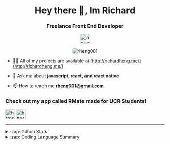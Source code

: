 <h1 align="center">Hey there 👋, Im Richard</h1>
<h3 align="center">Freelance Front End Developer</h3>

<p align="center">
<a href="https://linkedin.com/in/richard-heng" target="blank"><img align="center" src="https://cdn.jsdelivr.net/npm/simple-icons@3.0.1/icons/linkedin.svg" alt="richard-heng" height="30" width="30" /></a>
</p>

<p align="center"> <img src="https://komarev.com/ghpvc/?username=rheng001" alt="rheng001" /> </p>

- 👨‍💻 All of my projects are available at [http://richardheng.me/](http://richardheng.me/)

- 💬 Ask me about **javascript, react, and react native**

- 📫 How to reach me **rheng001@gmail.com**


### Check out my app called RMate made for UCR Students!

<a href="https://play.google.com/store/apps/details?id=com.mycampusmate.rmate&hl=en_US" target="blank"><img src="https://www.logo.wine/a/logo/Google_Play/Google_Play-Icon-Logo.wine.svg" alt="https://play.google.com/store/apps/details?id=com.mycampusmate.rmate&hl=en_US" height="30" width="30" /></a>
<a href="https://apps.apple.com/us/app/rmate/id1418361482" target="blank"><img src="https://cdn.worldvectorlogo.com/logos/app-store-1.svg" alt="https://apps.apple.com/us/app/rmate/id1418361482" height="30" width="30" /></a>

---

<details>
  <summary>:zap: Github Stats</summary>
  <img alt="rheng001's Github Stats" src="https://github-readme-stats.vercel.app/api?username=rheng001&show_icons=true&hide_border=true" />
</details>

<details>
  <summary>:zap: Coding Language Summary</summary>
  <img align="left" alt="rheng001's Language Stats" src="https://github-readme-stats.vercel.app/api/top-langs/?username=rheng001&layout=compact&hide=html" />
</details>




